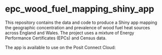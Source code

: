 # epc_wood_fuel_mapping_shiny_app
This repository contains the data and code to produce a Shiny app mapping the geographic concentration and prevalence of wood fuel heat sources across England and Wales. The project uses a mixture of Energy Performance Certificates (EPCs) and Census data.

The app is available to use on the Posit Connect Cloud: 
